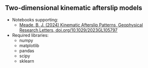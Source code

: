 Two-dimensional kinematic afterslip models
---
- Notebooks supporting:
  - [Meade, B. J. (2024) Kinematic Afterslip Patterns, Geophysical Research Letters, doi.org/10.1029/2023GL105797](https://agupubs.onlinelibrary.wiley.com/doi/10.1029/2023GL105797)
- Required libraries:
  - numpy
  - matplotlib
  - pandas
  - scipy 
  - sklearn

